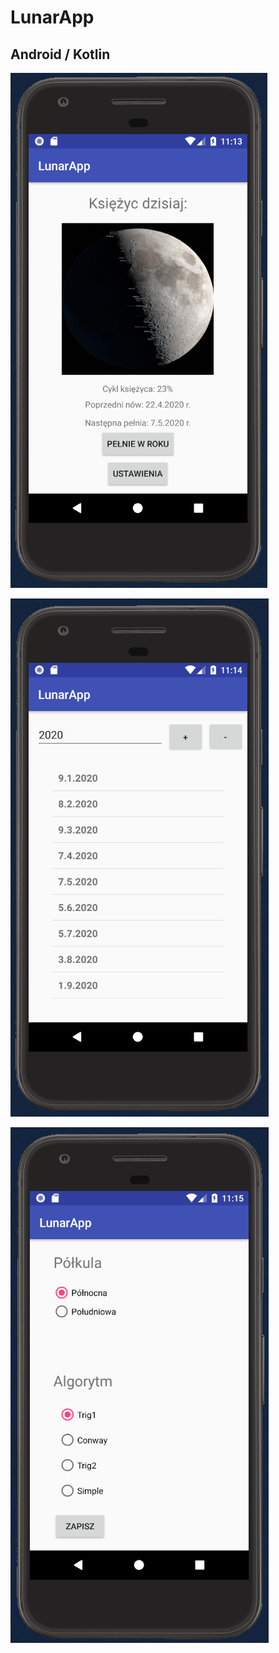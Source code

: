 # LunarApp

## Android / Kotlin

![MainActivity](https://github.com/TheTerabit/LunarApp/blob/master/lunarapp1.png)

![FullMoonsActivity](https://github.com/TheTerabit/LunarApp/blob/master/lunarapp2.png)

![SettingsActivity](https://github.com/TheTerabit/LunarApp/blob/master/lunarapp3.png)

